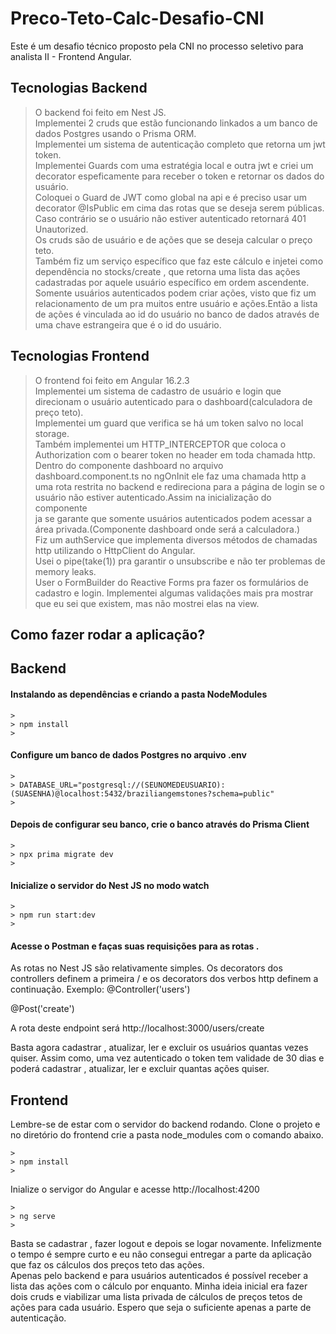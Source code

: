 # Preco-Teto-Calc-Desafio-CNI
Este é um desafio técnico proposto pela CNI no processo seletivo para analista II - Frontend Angular.

## Tecnologias Backend

> O backend foi feito em Nest JS.<br/>
> Implementei 2 cruds que estão funcionando linkados a um banco de dados Postgres usando o Prisma ORM.<br/>
> Implementei um sistema de autenticação completo que retorna um jwt token.<br/>
> Implementei Guards com uma estratégia local e outra jwt e criei um decorator espeficamente para receber o token e retornar os dados do usuário.<br/>
> Coloquei o Guard de JWT como global na api e é preciso usar um decorator @IsPublic em cima das rotas que se deseja serem públicas. Caso contrário se o usuário não estiver autenticado retornará 401 Unautorized.<br/>
> Os cruds são de usuário e de ações que se deseja calcular o preço teto.<br/>
> Também fiz um serviço específico que faz este cálculo e injetei como dependência no stocks/create , que retorna uma lista das ações cadastradas por aquele usuário específico em ordem ascendente.<br/>
> Somente usuários autenticados podem criar ações, visto que fiz um relacionamento de um pra muitos entre usuário e ações.Então a lista de ações é vinculada ao id do usuário no banco de dados através de uma chave estrangeira que é o id do usuário.<br/>

## Tecnologias Frontend

> O frontend foi feito em Angular 16.2.3<br/>
> Implementei um sistema de cadastro de usuário e login que direcionam o usuário autenticado para o dashboard(calculadora de preço teto).<br/>
> Implementei um guard que verifica se há um token salvo no local storage.<br/>
> Também implementei um HTTP_INTERCEPTOR que coloca o Authorization com o bearer token no header em toda chamada http.<br/>
> Dentro do componente dashboard no arquivo dashboard.component.ts no ngOnInit ele faz uma chamada http a uma rota restrita no backend e redireciona para a página de login se o usuário não estiver autenticado.Assim na inicialização do componente<br/>
> ja se garante que somente usuários autenticados podem acessar a área privada.(Componente dashboard onde será a calculadora.)<br/>
> Fiz um authService que implementa diversos métodos de chamadas http utilizando o HttpClient do Angular.<br/>
> Usei o pipe(take(1)) pra garantir o unsubscribe e não ter problemas de memory leaks.<br/>
> User o FormBuilder do Reactive Forms pra fazer os formulários de cadastro e login. Implementei algumas validações mais pra mostrar que eu sei que existem, mas não mostrei elas na view.<br/>

## Como fazer rodar a aplicação?

## Backend

#### Instalando as dependências e criando a pasta NodeModules 

```
>
> npm install 
>
```

#### Configure um banco de dados Postgres no arquivo .env

```
>
> DATABASE_URL="postgresql://(SEUNOMEDEUSUARIO):(SUASENHA)@localhost:5432/braziliangemstones?schema=public"
>
```

#### Depois de configurar seu banco, crie o banco através do Prisma Client
```
>
> npx prima migrate dev
>
```

####  Inicialize o servidor do Nest JS no modo watch

```
>
> npm run start:dev
>
```
#### Acesse o Postman e faças suas requisições para as rotas .

As rotas no Nest JS são relativamente simples. Os decorators dos controllers definem a primeira / e os decorators dos verbos http definem a continuação.
Exemplo:
@Controller('users')

@Post('create')

A rota deste endpoint será http://localhost:3000/users/create


Basta agora cadastrar , atualizar, ler e excluir os usuários quantas vezes quiser.
Assim como, uma vez autenticado o token tem validade de 30 dias e poderá cadastrar , atualizar, ler e excluir quantas ações quiser.



## Frontend

Lembre-se de estar com o servidor do backend rodando.
Clone o projeto e no diretório do frontend crie a pasta node_modules com o comando abaixo.

```
>
> npm install 
>
```

Inialize o servigor do Angular e acesse http://localhost:4200 

```
>
> ng serve
>
```

Basta se cadastrar , fazer logout e depois se logar novamente.
Infelizmente o tempo é sempre curto e eu não consegui entregar a parte da aplicação que faz os cálculos dos preços teto das ações. </br> 
Apenas pelo backend e para usuários autenticados é possível receber a lista das ações com o cálculo por enquanto.
Minha ideia inicial era fazer dois cruds e viabilizar uma lista privada de cálculos de preços tetos de ações para cada usuário.
Espero que seja o suficiente apenas a parte de autenticação.


